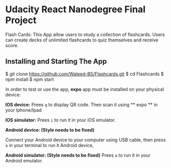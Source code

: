 # Udacity React Nanodegree Final Project

Flash Cards: This App allow users to study a collection of flashcards. Users can create decks of unlimited flashcards to quiz themselves and receive score. 

## Installing and Starting The App

$ git clone https://github.com/Waleed-BS/Flashcards.git
$ cd Flashcards
$ npm install
$ npm start

In order to test or use the app, **expo** app must be installed on your physical device:

**IOS device:**
Prees `q` to display QR code. Then scan it using ** expo ** in your Iphone/Ipad

**IOS simulator:**
Prees `i` to run it in your iOS emulator.

**Android device: (Style needs to be fixed)**

Connect your Android device to your computer using USB cable, then press `a` in your terminal to run it Android device,

**Android simulator: (Style needs to be fixed)**
Prees `a` to run it in your Android emulator. 
